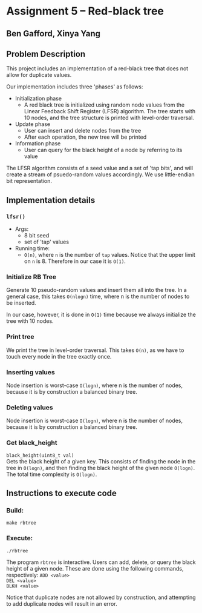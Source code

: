 # Assignment 5 – Red-black tree
## Ben Gafford, Xinya Yang

## Problem Description
This project includes an implementation of a red-black tree that does not allow for duplicate values.

Our implementation includes three 'phases' as follows:

- Initialization phase  
  - A red black tree is initialized using random node values from the Linear Feedback Shift Register (LFSR) algorithm. The tree starts with 10 nodes, and the tree structure is printed with level-order traversal. 
- Update phase  
  - User can insert and delete nodes from the tree
  - After each operation, the new tree will be printed
- Information phase  
  - User can query for the black height of a node by referring to its value

The LFSR algorithm consists of a seed value and a set of 'tap bits', and will create a stream of psuedo-random values accordingly. We use little-endian bit representation. 

## Implementation details 

### `lfsr()`
* Args:
  * 8 bit seed
  * set of 'tap' values
* Running time:
  * `O(n)`, where `n` is the number of `tap` values. Notice that the upper limit on `n` is 8. Therefore in our case it is `O(1)`. 

### Initialize RB Tree
Generate 10 pseudo-random values and insert them all into the tree. In a general case, this takes `O(nlogn)` time, where n is the number of nodes to be inserted. 

In our case, however, it is done in `O(1)` time because we always initialize the tree with 10 nodes.

### Print tree
We print the tree in level-order traversal. This takes `O(n)`, as we have to touch every node in the tree exactly once.

### Inserting values
Node insertion is worst-case `O(logn)`, where n is the number of nodes, because it is by construction a balanced binary tree. 

### Deleting values
Node insertion is worst-case `O(logn)`, where n is the number of nodes, because it is by construction a balanced binary tree. 

### Get black_height
`black_height(uint8_t val)`  
Gets the black height of a given key. This consists of finding the node in the tree in `O(logn)`, and then finding the black height of the given node `O(logn)`. The total time complexity is `O(logn)`. 

## Instructions to execute code
### Build:
`make rbtree`

### Execute:
`./rbtree`

The program `rbtree` is interactive. Users can add, delete, or query the black height of a given node. These are done using the following commands, respectively:
`ADD <value>`  
`DEL <value>`  
`BLKH <value>`

Notice that duplicate nodes are not allowed by construction, and attempting to add duplicate nodes will result in an error. 



